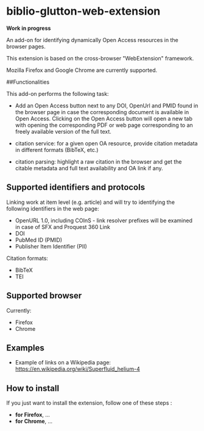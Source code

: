 # biblio-glutton-web-extension

**Work in progress**

An add-on for identifying dynamically Open Access resources in the browser pages.

This extension is based on the cross-browser "WebExtension" framework.

Mozilla Firefox and Google Chrome are currently supported.

##Functionalities

This add-on performs the following task:

* Add an Open Access button next to any DOI, OpenUrl and PMID found in the browser page in case the corresponding document is available in Open Access. Clicking on the Open Access button will open a new tab with opening the corresponding PDF or web page corresponding to an freely available version of the full text. 

* citation service: for a given open OA resource, provide citation metadata in different formats (BibTeX, etc.)

* citation parsing: highlight a raw citation in the browser and get the citable metadata and full text availability and OA link if any.

## Supported identifiers and protocols

Linking work at item level (e.g. article) and will try to identifying the following identifiers in the web page:

* OpenURL 1.0, including COInS - link resolver prefixes will be examined in case of SFX and Proquest 360 Link
* DOI
* PubMed ID (PMID)
* Publisher Item Identifier (PII)

Citation formats:

* BibTeX
* TEI

## Supported browser

Currently: 

* Firefox
* Chrome

## Examples

* Example of links on a Wikipedia page: https://en.wikipedia.org/wiki/Superfluid_helium-4

## How to install

If you just want to install the extension, follow one of these steps :

  * __for Firefox__, ...
  * __for Chrome__, ...
